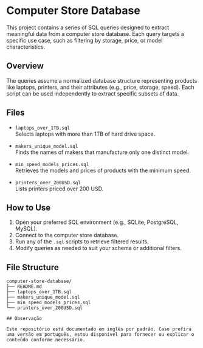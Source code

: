 # Computer Store Database

This project contains a series of SQL queries designed to extract meaningful data from a computer store database. Each query targets a specific use case, such as filtering by storage, price, or model characteristics.

## Overview

The queries assume a normalized database structure representing products like laptops, printers, and their attributes (e.g., price, storage, speed). Each script can be used independently to extract specific subsets of data.

## Files

- `laptops_over_1TB.sql`  
  Selects laptops with more than 1TB of hard drive space.

- `makers_unique_model.sql`  
  Finds the names of makers that manufacture only one distinct model.

- `min_speed_models_prices.sql`  
  Retrieves the models and prices of products with the minimum speed.

- `printers_over_200USD.sql`  
  Lists printers priced over 200 USD.

## How to Use

1. Open your preferred SQL environment (e.g., SQLite, PostgreSQL, MySQL).
2. Connect to the computer store database.
3. Run any of the `.sql` scripts to retrieve filtered results.
4. Modify queries as needed to suit your schema or additional filters.

## File Structure

```plaintext
computer-store-database/
├── README.md
├── laptops_over_1TB.sql
├── makers_unique_model.sql
├── min_speed_models_prices.sql
└── printers_over_200USD.sql

## Observação

Este repositório está documentado em inglês por padrão. Caso prefira uma versão em português, estou disponível para fornecer ou explicar o conteúdo conforme necessário.